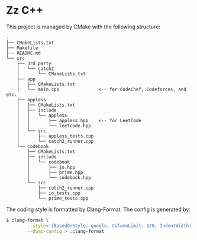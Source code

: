 # Zz C++

This project is managed by CMake with the following structure:

```
.
├── CMakeLists.txt
├── Makefile
├── README.md
└── src
    ├── 3rd_party
    │   └── catch2
    │       └── CMakeLists.txt
    ├── app
    │   ├── CMakeLists.txt
    │   └── main.cpp               <-- for CodeChef, Codeforces, and etc.
    ├── appless
    │   ├── CMakeLists.txt
    │   ├── include
    │   │   └── appless
    │   │       ├── appless.hpp    <-- for LeetCode
    │   │       └── leetcode.hpp
    │   └── src
    │       ├── appless_tests.cpp
    │       └── catch2_runner.cpp
    └── codebook
        ├── CMakeLists.txt
        ├── include
        │   └── codebook
        │       ├── io.hpp
        │       ├── prime.hpp
        │       └── codebook.hpp
        └── src
            ├── catch2_runner.cpp
            ├── io_tests.cpp
            └── prime_tests.cpp
```

The coding style is formatted by Clang-Format. The config is generated by:

```sh
$ clang-format \
        --style='{BasedOnStyle: google, ColumnLimit: 120, IndentWidth: 4, AccessModifierOffset: -4}' \
        --dump-config > .clang-format
```

